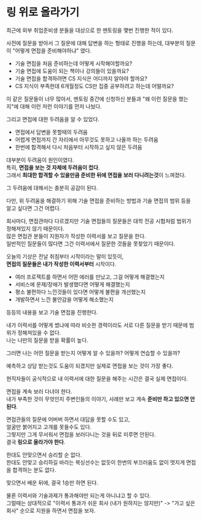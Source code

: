 # 링 위로 올라가기

최근에 외부 취업준비생 분들을 대상으로 한 멘토링을 몇번 진행한 적이 있다.  
  
사전에 질문을 받아서 그 질문에 대해 답변을 하는 형태로 진행을 하는데, 대부분의 질문이 "어떻게 면접을 준비해야하냐" 였다. 

* 기술 면접을 처음 준비하는데 어떻게 시작해야할까요?
* 기술 면접에 도움이 되는 책이나 강의들이 있을까요? 
* 기술 면접을 합격하려면 CS 지식은 어디까지 알아야 할까요?
* CS 지식이 부족한데 6개월정도 CS만 집중 공부하려고 하는데 어떨까요?

이 같은 질문들이 너무 많아서, 멘토링 중간에 신청하신 분들과 "왜 이런 질문을 했는지"에 대해 이런 저런 이야기를 먼저 나눴다.  
  
그리고 면접에 대한 두려움을 알 수 있었다.  

* 면접에서 답변을 못할때의 두려움
* 어렵게 면접까지 간 자리에서 아무것도 못하고 나올까 하는 두려움
* 한번에 합격해서 다시 처음부터 시작하고 싶지 않은 두려움

대부분이 두려움이 원인이였다.  
특히, **면접을 보는 것 자체에 두려움이 컸다**.  
그래서 **최대한 합격할 수 있을만큼 준비한 뒤에 면접을 보러 다니려는것**이 느껴졌다.  
  
그 두려움에 대해서는 충분히 공감이 된다.  
  
다만, 위 두려움을 해결하기 위해 기술 면접을 준비하는 방법과 기술 면접의 범위 등을 알고 싶다면 그건 어렵다.  
  
회사마다, 면접관마다 다르겠지만 기술 면접들의 질문들은 대학 전공 시험처럼 범위가 정해져있지 않기 때문이다.  
많은 면접관 분들이 지원자가 작성한 이력서를 보고 질문을 한다.  
일반적인 질문들이 많다면 그건 이력서에서 질문한 것들을 못찾았기 때문이다.  
  
오늘의 기상은 전날 취침부터 시작이라는 말이 있듯이,  
**면접의 질문들은 내가 작성한 이력서부터** 시작이다.  
  
* 여러 프로젝트를 하면서 어떤 에러를 만났고, 그걸 어떻게 해결했는지
* 서비스에 문제/장애가 발생했다면 어떻게 해결했는지
* 평소 불편하다 느낀것들이 있다면 어떻게 불편을 개선했는지
* 개발하면서 느낀 불안감을 어떻게 해소했는지

등등의 내용을 보고 기술 면접을 진행한다.  
  
내가 이력서를 어떻게 썼냐에 따라 비슷한 경력이라도 서로 다른 질문을 받기 때문에 범위가 정해져있을 수 없다.  
나는 나만의 질문을 받을 확률이 높다.  

그러면 나는 어떤 질문을 받는지 어떻게 알 수 있을까? 어떻게 연습할 수 있을까?  

예측하고 상담 받는것도 도움이 되겠지만 실제로 면접을 보는 것이 가장 좋다.  
  
현직자들이 공식적으로 내 이력서에 대한 질문을 해주는 시간은 결국 실제 면접이다.  
  
면접을 계속 보러 다녀야 한다.  
내가 부족한 것이 무엇인지 주변인들의 이야기, 사례만 보고 계속 **준비만 하고 있으면 안된다**.  
  
면접관들의 질문에 어버버 하면서 대답을 못할 수도 있고,  
얼굴만 붉어지고 고개를 못들수도 있다.  
그렇지만 그게 무서워서 면접을 보러다니는 것을 뒤로 미루면 안된다.  
결국 **링으로 올라가야 한다**.  
  
한대도 안맞으면서 승리할 순 없다.  
한대도 안맞고 승리하길 바라는 복싱선수는 없듯이 한번의 부끄러움도 없이 멋지게 면접을 합격하는 분도 없다.  
  
맞으면서 배운 뒤에, 결국 1승만 하면 된다.  
  
물론 이력서와 기술과제가 통과해야만 되는게 아니냐고 할 수 있다.  
그럴때는 상대적으로 "이력서 통과가 쉬운 회사 (내가 원하지는 않지만)" -> "가고 싶은 회사" 순으로 지원을 하면서 면접을 보자.  









